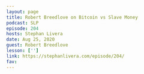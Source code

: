 ```yaml
---
layout: page
title: Robert Breedlove on Bitcoin vs Slave Money
podcast: SLP
episode: 204
hosts: Stephan Livera
date: Aug 25, 2020
guest: Robert Breedlove
lesson: ['']
link: https://stephanlivera.com/episode/204/
fav: 
---
```

